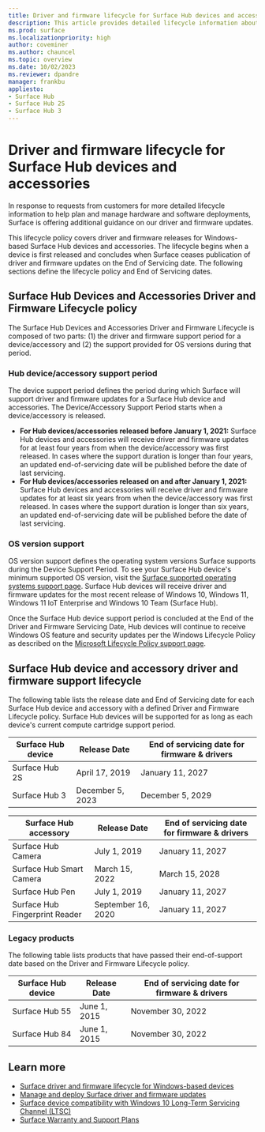 ```yaml
---
title: Driver and firmware lifecycle for Surface Hub devices and accessories
description: This article provides detailed lifecycle information about Surface Hub and related accessories to help plan and manage hardware and software deployments. 
ms.prod: surface
ms.localizationpriority: high
author: coveminer
ms.author: chauncel
ms.topic: overview
ms.date: 10/02/2023
ms.reviewer: dpandre
manager: frankbu
appliesto:
- Surface Hub
- Surface Hub 2S
- Surface Hub 3
---
```


# Driver and firmware lifecycle for Surface Hub devices and accessories

In response to requests from customers for more detailed lifecycle information to help plan and manage hardware and software deployments, Surface is offering additional guidance on our driver and firmware updates.
 
This lifecycle policy covers driver and firmware releases for Windows-based Surface Hub devices and accessories. The lifecycle begins when a device is first released and concludes when Surface ceases publication of driver and firmware updates on the End of Servicing date. The following sections define the lifecycle policy and End of Servicing dates.

## Surface Hub Devices and Accessories Driver and Firmware Lifecycle policy

The Surface Hub Devices and Accessories Driver and Firmware Lifecycle is composed of two parts: (1) the driver and firmware support period for a device/accessory and (2) the support provided for OS versions during that period.
 
### Hub device/accessory support period

The device support period defines the period during which Surface will support driver and firmware updates for a Surface Hub device and accessories. The Device/Accessory Support Period starts when a device/accessory is released.

- **For Hub devices/accessories released before January 1, 2021:** Surface Hub devices and accessories will receive driver and firmware updates for at least four years from when the device/accessory was first released. In cases where the support duration is longer than four years, an updated end-of-servicing date will be published before the date of last servicing.
- **For Hub devices/accessories released on and after January 1, 2021:** Surface Hub devices and accessories will receive driver and firmware updates for at least six years from when the device/accessory was first released. In cases where the support duration is longer than six years, an updated end-of-servicing date will be published before the date of last servicing.

### OS version support

OS version support defines the operating system versions Surface supports during the Device Support Period. To see your Surface Hub device's minimum supported OS version, visit the [Surface supported operating systems support page](https://support.microsoft.com/help/2858199/surface-supported-operating-systems). Surface Hub devices will receive driver and firmware updates for the most recent release of Windows 10, Windows 11, Windows 11 IoT Enterprise and Windows 10 Team (Surface Hub).
 
Once the Surface Hub device support period is concluded at the End of the Driver and Firmware Servicing Date, Hub devices will continue to receive Windows OS feature and security updates per the Windows Lifecycle Policy as described on the [Microsoft Lifecycle Policy support page](https://support.microsoft.com/hub/4095338/microsoft-lifecycle-policy).
 
## Surface Hub device and accessory driver and firmware support lifecycle

The following table lists the release date and End of Servicing date for each Surface Hub device and accessory with a defined Driver and Firmware Lifecycle policy. Surface Hub devices will be supported for as long as each device's current compute cartridge support period.


Surface Hub device | Release Date      | End of servicing date for firmware & drivers |
-------------------|-------------------|----------------------------------------------|
Surface Hub 2S     | April 17, 2019    | January 11, 2027                             |
Surface Hub 3      | December 5, 2023  | December 5, 2029                             |

Surface Hub accessory                 | Release Date       | End of servicing date for firmware & drivers |
-------------------------------------|--------------------|----------------------------------------------|
Surface Hub Camera                   | July 1, 2019       | January 11, 2027                             |
Surface Hub Smart Camera           | March 15, 2022     | March 15, 2028                               |
Surface Hub Pen                    | July 1, 2019       | January 11, 2027                             |
Surface Hub Fingerprint Reader     | September 16, 2020 | January 11, 2027                             |

### Legacy products  

The following table lists products that have passed their end-of-support date based on the Driver and Firmware Lifecycle policy.

Surface Hub device | Release Date  | End of servicing date for firmware & drivers |
-------------------|---------------|----------------------------------------------|
Surface Hub 55     | June 1, 2015  | November 30, 2022                            |
Surface Hub 84     | June 1, 2015  | November 30, 2022                            |


## Learn more

- [Surface driver and firmware lifecycle for Windows-based devices](/surface/surface-driver-firmware-lifecycle-support)
- [Manage and deploy Surface driver and firmware updates](/surface/manage-surface-driver-and-firmware-updates)
- [Surface device compatibility with Windows 10 Long-Term Servicing Channel (LTSC)](/surface/surface-device-compatibility-with-windows-10-ltsc)
- [Surface Warranty and Support Plans](https://www.microsoft.com/surface/business/warranty-service-offerings-and-support)
